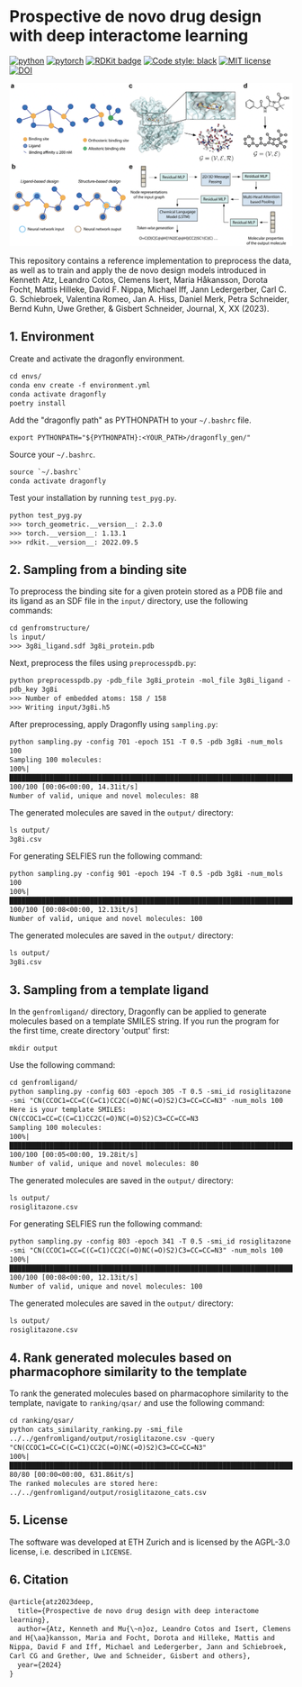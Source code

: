 # Prospective de novo drug design with deep interactome learning

[![python](https://img.shields.io/badge/Python-3.8-3776AB.svg?style=flat&logo=python&logoColor=yellow)](https://www.python.org)
[![pytorch](https://img.shields.io/badge/PyTorch-1.13.1-EE4C2C.svg?style=flat&logo=pytorch)](https://pytorch.org)
[![RDKit badge](https://img.shields.io/badge/Powered%20by-RDKit-3838ff.svg?logo=data:image/png;base64,iVBORw0KGgoAAAANSUhEUgAAABAAAAAQBAMAAADt3eJSAAAABGdBTUEAALGPC/xhBQAAACBjSFJNAAB6JgAAgIQAAPoAAACA6AAAdTAAAOpgAAA6mAAAF3CculE8AAAAFVBMVEXc3NwUFP8UPP9kZP+MjP+0tP////9ZXZotAAAAAXRSTlMAQObYZgAAAAFiS0dEBmFmuH0AAAAHdElNRQfmAwsPGi+MyC9RAAAAQElEQVQI12NgQABGQUEBMENISUkRLKBsbGwEEhIyBgJFsICLC0iIUdnExcUZwnANQWfApKCK4doRBsKtQFgKAQC5Ww1JEHSEkAAAACV0RVh0ZGF0ZTpjcmVhdGUAMjAyMi0wMy0xMVQxNToyNjo0NyswMDowMDzr2J4AAAAldEVYdGRhdGU6bW9kaWZ5ADIwMjItMDMtMTFUMTU6MjY6NDcrMDA6MDBNtmAiAAAAAElFTkSuQmCC)](https://www.rdkit.org/)
[![Code style: black](https://img.shields.io/badge/code%20style-black-000000.svg)](https://github.com/psf/black)
[![MIT license](https://img.shields.io/badge/License-MIT-blue.svg)](https://lbesson.mit-license.org/)
[![DOI](https://img.shields.io/badge/DOI-10.1038/s41557--023--01360--5-green)](https://doi.org/10.26434/chemrxiv-2023-cbq9k)

![](dragonfly_gen/imgs/Figure1.png)

This repository contains a reference implementation to preprocess the data, as well as to train and apply the de novo design models introduced in Kenneth Atz, Leandro Cotos, Clemens Isert, Maria Håkansson, Dorota Focht, Mattis Hilleke, David F. Nippa, Michael Iff, Jann Ledergerber, Carl C. G. Schiebroek, Valentina Romeo, Jan A. Hiss, Daniel Merk, Petra Schneider, Bernd Kuhn, Uwe Grether, & Gisbert Schneider, Journal, X, XX (2023).

## 1. Environment
Create and activate the dragonfly environment. 

```
cd envs/
conda env create -f environment.yml
conda activate dragonfly
poetry install
```

Add the "dragonfly path" as PYTHONPATH to your `~/.bashrc` file. 

```
export PYTHONPATH="${PYTHONPATH}:<YOUR_PATH>/dragonfly_gen/"
```

Source your `~/.bashrc`.

```
source `~/.bashrc`
conda activate dragonfly
```

Test your installation by running `test_pyg.py`.

```
python test_pyg.py 
>>> torch_geometric.__version__: 2.3.0
>>> torch.__version__: 1.13.1
>>> rdkit.__version__: 2022.09.5
```

## 2. Sampling from a binding site

To preprocess the binding site for a given protein stored as a PDB file and its ligand as an SDF file in the `input/` directory, use the following commands:

```
cd genfromstructure/
ls input/
>>> 3g8i_ligand.sdf 3g8i_protein.pdb
```

Next, preprocess the files using `preprocesspdb.py`:
```
python preprocesspdb.py -pdb_file 3g8i_protein -mol_file 3g8i_ligand -pdb_key 3g8i
>>> Number of embedded atoms: 158 / 158
>>> Writing input/3g8i.h5
```

After preprocessing, apply Dragonfly using `sampling.py`:
```
python sampling.py -config 701 -epoch 151 -T 0.5 -pdb 3g8i -num_mols 100
Sampling 100 molecules:
100%|██████████████████████████████████████████████████████████████████████████████████████████████████████████████████████|  100/100 [00:06<00:00, 14.31it/s]
Number of valid, unique and novel molecules: 88
```

The generated molecules are saved in the `output/` directory:
```
ls output/
3g8i.csv
```

For generating SELFIES run the following command:
```
python sampling.py -config 901 -epoch 194 -T 0.5 -pdb 3g8i -num_mols 100
100%|██████████████████████████████████████████████████████████████████████████████████████████████████████████████████████|  100/100 [00:08<00:00, 12.13it/s]
Number of valid, unique and novel molecules: 100
```

The generated molecules are saved in the `output/` directory:
```
ls output/
3g8i.csv
```

## 3. Sampling from a template ligand

In the `genfromligand/` directory, Dragonfly can be applied to generate molecules based on a template SMILES string.
If you run the program for the first time, create directory 'output' first:
```
mkdir output
```
Use the following command:
```
cd genfromligand/
python sampling.py -config 603 -epoch 305 -T 0.5 -smi_id rosiglitazone -smi "CN(CCOC1=CC=C(C=C1)CC2C(=O)NC(=O)S2)C3=CC=CC=N3" -num_mols 100
Here is your template SMILES: CN(CCOC1=CC=C(C=C1)CC2C(=O)NC(=O)S2)C3=CC=CC=N3
Sampling 100 molecules:
100%|██████████████████████████████████████████████████████████████████████████████████████████████████████████████████████|  100/100 [00:05<00:00, 19.28it/s]
Number of valid, unique and novel molecules: 80
```

The generated molecules are saved in the `output/` directory:
```
ls output/
rosiglitazone.csv
```

For generating SELFIES run the following command:
```
python sampling.py -config 803 -epoch 341 -T 0.5 -smi_id rosiglitazone -smi "CN(CCOC1=CC=C(C=C1)CC2C(=O)NC(=O)S2)C3=CC=CC=N3" -num_mols 100
100%|██████████████████████████████████████████████████████████████████████████████████████████████████████████████████████|  100/100 [00:08<00:00, 12.13it/s]
Number of valid, unique and novel molecules: 100
```

The generated molecules are saved in the `output/` directory:
```
ls output/
rosiglitazone.csv
```


## 4. Rank generated molecules based on pharmacophore similarity to the template

To rank the generated molecules based on pharmacophore similarity to the template, navigate to `ranking/qsar/` and use the following command:
```
cd ranking/qsar/
python cats_similarity_ranking.py -smi_file ../../genfromligand/output/rosiglitazone.csv -query "CN(CCOC1=CC=C(C=C1)CC2C(=O)NC(=O)S2)C3=CC=CC=N3"
100%|███████████████████████████████████████████████████████████████████████████████████████████████████████████████████████████████████████████████████████████████| 80/80 [00:00<00:00, 631.86it/s]
The ranked molecules are stored here: ../../genfromligand/output/rosiglitazone_cats.csv
```

## 5. License
The software was developed at ETH Zurich and is licensed by the AGPL-3.0 license, i.e. described in `LICENSE`.

## 6. Citation
```
@article{atz2023deep,
  title={Prospective de novo drug design with deep interactome learning},
  author={Atz, Kenneth and Mu{\~n}oz, Leandro Cotos and Isert, Clemens and H{\aa}kansson, Maria and Focht, Dorota and Hilleke, Mattis and Nippa, David F and Iff, Michael and Ledergerber, Jann and Schiebroek, Carl CG and Grether, Uwe and Schneider, Gisbert and others},
  year={2024}
}
```


